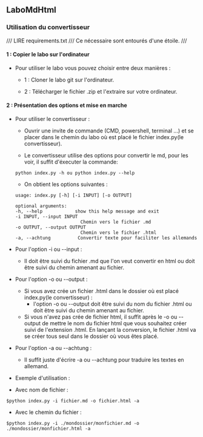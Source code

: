 ## LaboMdHtml ##

### Utilisation du convertisseur ###

/// LIRE requirements.txt /// Ce nécessaire sont entourés d'une étoile. ///

#### 1 : Copier le labo sur l'ordinateur ####

- Pour utiliser le labo vous pouvez choisir entre deux manières :

    - 1 : Cloner le labo git sur l'ordinateur.

    - 2 : Télécharger le fichier .zip et l'extraire sur votre ordinateur. 

#### 2 : Présentation des options et mise en marche ####

- Pour utiliser le convertisseur : 

    - Ouvrir une invite de commande (CMD, powershell, terminal ...) et se placer dans le chemin du labo où est placé le fichier index.py(le convertisseur).

    - Le convertisseur utilise des options pour convertir le md, pour les voir, il suffit d'éxecuter la commande:

    ```
    python index.py -h ou python index.py --help
    ```

    - On obtient les options suivantes :

    ```
    usage: index.py [-h] [-i INPUT] [-o OUTPUT]

    optional arguments:
    -h, --help            show this help message and exit
    -i INPUT, --input INPUT
                            Chemin vers le fichier .md
    -o OUTPUT, --output OUTPUT
                            Chemin vers le fichier .html
    -a, --achtung          Convertir texte pour faciliter les allemands
    ```

- Pour l'option -i ou --input : 
    - Il doit être suivi du fichier .md que l'on veut convertir en html ou doit être suivi du chemin amenant au fichier.

- Pour l'option -o ou --output : 
    - Si vous avez crée un fichier .html dans le dossier où est placé index.py(le convertisseur) :
        - l'option -o ou --output doit être suivi du nom du fichier .html ou doit être suivi du chemin amenant au fichier.
    - Si vous n'avez pas crée de fichier html, il suffit après le -o ou --output de mettre le nom du fichier html que vous souhaitez créer suivi de l'extension .html. En lançant la conversion, le fichier .html va se créer tous seul dans le dossier où vous êtes placé.

- Pour l'option -a ou --achtung : 
    - Il suffit juste d'écrire -a ou --achtung pour traduire les textes en allemand. 

- Exemple d'utilisation : 

- Avec nom de fichier :  

```
$python index.py -i fichier.md -o fichier.html -a
```

- Avec le chemin du fichier :

```
$python index.py -i ./mondossier/monfichier.md -o ./mondossier/monfichier.html -a
```



